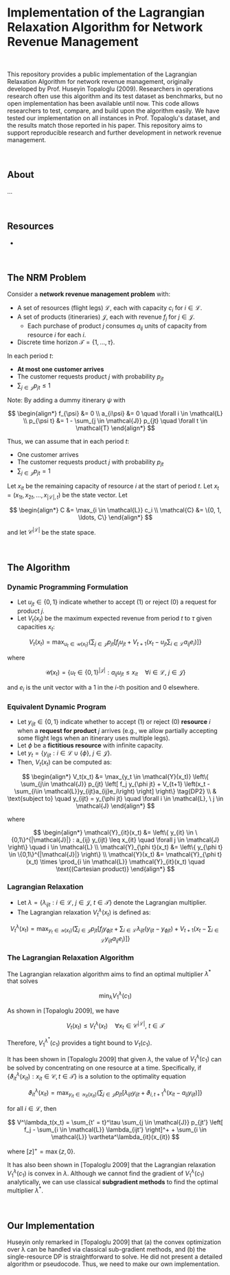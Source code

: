 # Implementation of the Lagrangian Relaxation Algorithm for Network Revenue Management

<br>



<!--
The abstract should address:
- Who is the customer? What is their need? Why do they need this solution?
- What does this product do? How does it benefit the customer?
- How is success measured for this product? When will it be considered successful?
-->

This repository provides a public implementation of the Lagrangian Relaxation Algorithm for network revenue management, originally developed by Prof. Huseyin Topaloglu (2009). 
Researchers in operations research often use this algorithm and its test dataset as benchmarks, but no open implementation has been available until now. 
This code allows researchers to test, compare, and build upon the algorithm easily. 
We have tested our implementation on all instances in Prof. Topaloglu's dataset, and the results match those reported in his paper. 
This repository aims to support reproducible research and further development in network revenue management.

<br>



<!--
The introduction should summarize:
-->

## About

...

<br>

<!--
The literature review should address:
-->

## Resources

- 

<br>



<!--
The formulation review should address:
-->

## The NRM Problem

Consider a **network revenue management problem** with:
- A set of resources (flight legs) $\mathcal{L}$, each with capacity $c_i$ for $i \in \mathcal{L}$.
- A set of products (itineraries) $\mathcal{J}$, each with revenue $f_j$ for $j \in \mathcal{J}$.
    - Each purchase of product $j$ consumes $a_{ij}$ units of capacity from resource $i$ for each $i$.
- Discrete time horizon $\mathcal{T} = \{1, \ldots, \tau\}$.

In each period $t$:
- **At most one customer arrives**
- The customer requests product $j$ with probability $p_{jt}$
- $\sum_{j \in \mathcal{J}} p_{jt} \le 1$

Note: By adding a dummy itinerary $\psi$ with

$$
\begin{align*}
    f_{\psi} &= 0 \\
    a_{i\psi} &= 0 \quad \forall i \in \mathcal{L} \\
    p_{\psi t} &= 1 - \sum_{j \in \mathcal{J}} p_{jt} \quad \forall t \in \mathcal{T}
\end{align*}
$$

Thus, we can assume that in each period $t$:
- One customer arrives
- The customer requests product $j$ with probability $p_{jt}$
- $\sum_{j \in \mathcal{J}} p_{jt} = 1$

Let $x_{it}$ be the remaining capacity of resource $i$ at the start of period $t$.
Let $x_t = (x_{1t}, x_{2t}, \dots, x_{|\mathcal{L}|, t})$ be the state vector.
Let

$$
\begin{align*}
    C &= \max_{i \in \mathcal{L}} c_i \\
    \mathcal{C} &= \{0, 1, \ldots, C\}
\end{align*}
$$

and let $\mathcal{C}^{|\mathcal{L}|}$ be the state space.

<br>



<!--
The method should address:
-->

## The Algorithm

### Dynamic Programming Formulation

- Let $u_{jt} \in \{0,1\}$ indicate whether to accept (1) or reject (0) a request for product $j$.
- Let $V_t(x_t)$ be the maximum expected revenue from period $t$ to $\tau$ given capacities $x_t$:

$$
V_t(x_t) = \max_{u_t \in \mathcal{U}(x_t)} 
    \left\{ \sum_{j\in \mathcal{J}} p_{jt} 
    \left[ 
        f_j u_{jt} + 
        V_{t+1} \big(x_t - u_{jt}\sum_{i\in \mathcal{L}}a_{ij}e_i\big) 
    \right] \right\}
\tag{DP1}
$$

where

$$
\mathcal{U}(x_t) = \left\{ 
    u_{t} \in \{0,1\}^{|\mathcal{J}|} : 
    a_{ij} u_{jt} \le x_{it} \quad 
    \forall i \in \mathcal{L}, \ j \in \mathcal{J}
\right\}
$$

and $e_i$ is the unit vector with a 1 in the $i$-th position and 0 elsewhere.

### Equivalent Dynamic Program

- Let $y_{ijt} \in \{0,1\}$ indicate whether to accept (1) or reject (0) **resource** $i$ when a **request for product** $j$ arrives (e.g., we allow partially accepting some flight legs when an itinerary uses multiple legs).
- Let $\phi$ be a **fictitious resource** with infinite capacity.
- Let $y_t = \{y_{ijt} : i \in \mathcal{L} \cup \{\phi\}, \ j \in \mathcal{J}\}$.
- Then, $V_t(x_t)$ can be computed as:

$$
\begin{align*}
V_t(x_t) &= \max_{y_t \in \mathcal{Y}(x_t)}
    \left\{ \sum_{j\in \mathcal{J}} p_{jt} 
    \left[ 
        f_j y_{\phi jt} + 
        V_{t+1} \left(x_t - \sum_{i\in \mathcal{L}}y_{ijt}a_{ij}e_i\right) 
    \right] \right\} \tag{DP2} \\
& \text{subject to} \quad y_{ijt} = y_{\phi jt} \quad \forall i \in \mathcal{L}, \ j \in \mathcal{J}
\end{align*}
$$

where

$$
\begin{align*}
\mathcal{Y}_{it}(x_t) &= \left\{ 
    y_{it} \in \{0,1\}^{|\mathcal{J}|} : 
    a_{ij} y_{ijt} \leq x_{it} \quad 
    \forall j \in \mathcal{J} 
\right\} \quad i \in \mathcal{L} \\
\mathcal{Y}_{\phi t}(x_t) &= \left\{ 
    y_{\phi t} \in \{0,1\}^{|\mathcal{J}|} 
\right\} \\
\mathcal{Y}(x_t) &= \mathcal{Y}_{\phi t}(x_t) \times \prod_{i \in \mathcal{L}} \mathcal{Y}_{it}(x_t) \quad \text{(Cartesian product)}
\end{align*}
$$

### Lagrangian Relaxation

- Let $\lambda = \{\lambda_{ijt} : i \in \mathcal{L}, \ j \in \mathcal{J}, \ t \in \mathcal{T}\}$ denote the Lagrangian multiplier.
- The Lagrangian relaxation $V^{\lambda}_t(x_t)$ is defined as:

$$
V^{\lambda}_t(x_t) = \max_{y_t \in \mathcal{Y}(x_t)} 
    \left\{ \sum_{j\in \mathcal{J}} p_{jt} 
    \left[ 
        f_j y_{\phi jt} +
        \sum_{i \in \mathcal{L}} \lambda_{ijt} (y_{ijt} - y_{\phi jt}) + 
        V_{t+1} \left(x_t - \sum_{i\in \mathcal{L}}y_{ijt}a_{ij}e_i\right) 
    \right] \right\}
\tag{LR}
$$

### The Lagrangian Relaxation Algorithm

The Lagrangian relaxation algorithm aims to find an optimal multiplier $\lambda^{*}$ that solves

$$
\min_{\lambda} V^{\lambda}_{1}(c_{1})
$$

As shown in [Topaloglu 2009], we have

$$
V_t(x_t) \leq V^{\lambda}_t(x_t) \quad \forall x_t \in \mathcal{C}^{|\mathcal{L}|}, \ t \in \mathcal{T}
$$

Therefore, $V^{\lambda^{*}}_{1}(c_{1})$ provides a tight bound to $V_{1}(c_{1})$.

It has been shown in [Topaloglu 2009] that given $\lambda$, the value of $V^{\lambda}_{1}(c_{1})$ can be solved by concentrating on one resource at a time. 
Specifically, if $\{\vartheta^\lambda_{it}(x_{it}): x_{it} \in \mathcal{C}, t \in \mathcal{T}\}$ is a solution to the optimality equation

$$
\vartheta^\lambda_{it}(x_{it}) = \max_{y_{it}\in\mathcal{Y}_{it}(x_{it})} \left\{ \sum_{j\in\mathcal{J}} p_{jt} \left[ \lambda_{ijt} y_{ijt} + \vartheta^\lambda_{i,t+1}(x_{it} - a_{ij} y_{ijt}) \right] \right\}
$$

for all $i \in \mathcal{L}$, then

$$
V^\lambda_t(x_t) = \sum_{t' = t}^\tau \sum_{j \in \mathcal{J}} p_{jt'} \left[ f_j - \sum_{i \in \mathcal{L}} \lambda_{ijt'} \right]^+ + \sum_{i \in \mathcal{L}} \vartheta^\lambda_{it}(x_{it})
$$

where $[z]^+ = \max\{z, 0\}$.

It has also been shown in [Topaloglu 2009] that the Lagrangian relaxation $V^{\lambda}_{1}(c_{1})$ is convex in $\lambda$. 
Although we cannot find the gradient of $V^{\lambda}_{1}(c_{1})$ analytically, we can use classical **subgradient methods** to find the optimal multiplier $\lambda^*$.

<br>



<!--
The implementation section should address:
-->

## Our Implementation

Huseyin only remarked in [Topaloglu 2009] that (a) the convex optimization over λ can be handled via classical sub-gradient methods, and (b) the single-resource DP is straightforward to solve. 
He did not present a detailed algorithm or pseudocode. 
Thus, we need to make our own implementation.